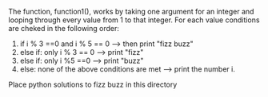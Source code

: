 The function, function1(), works by taking one argument for an integer and looping through every value from 1 to that integer. For each value conditions are cheked in the following order:
1) if i % 3 ==0 and i % 5 == 0 
--> then print "fizz buzz"
2) else if: only i % 3 == 0 
--> print "fizz"
3) else if: only i %5 ==0 
--> print "buzz"
4) else: none of the above conditions are met 
--> print the number i. 




Place python solutions to fizz buzz in this directory
